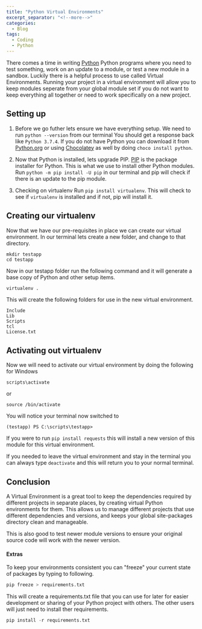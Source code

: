 ```yaml
---
title: "Python Virtual Environments"
excerpt_separator: "<!--more-->"
categories:
  - Blog
tags:
  - Coding
  - Python
---
```


There comes a time in writing [Python](https://www.python.org/) Python programs where you need to test something, work on an update to a module, or test a new module in a sandbox. Luckily there is a helpful process to use called Virtual Environments. Running your project in a virtual environment will allow you to keep modules seperate from your global module set if you do not want to keep everything all together or need to work specifically on a new project. 

<!--more-->

## Setting up
1. Before we go futher lets ensure we have everything setup. 
We need to run ```python --version``` from our terminal
You should get a response back like ```Python 3.7.4```. If you do not have Python you can download it from [Python.org](https://www.python.org/downloads/) or using [Chocolatey](https://chocolatey.org/) as well by doing ```choco install python```. 


2. Now that Python is installed, lets upgrade PIP. 
[PIP](https://pip.pypa.io/en/stable/) is the package installer for Python. This is what we use to install other Python modules. Run ```python -m pip install -U pip``` in our terminal and pip will check if there is an update to the pip module. 


3. Checking on virtualenv
Run ```pip install virtualenv```. This will check to see if ```virtualenv``` is installed and if not, pip will install it. 

## Creating our virtualenv
Now that we have our pre-requisites in place we can create our virtual environment. In our terminal lets create a new folder, and change to that directory.
```shell
mkdir testapp
cd testapp
```
Now in our testapp folder run the following command and it will generate a base copy of Python and other setup items. 
```python
virtualenv .
```

This will create the following folders for use in the new virtual environment. 
```
Include
Lib
Scripts
tcl
License.txt
```


## Activating out virtualenv
Now we will need to activate our virtual environment by doing the following for Windows
```shell
scripts\activate
```
or 
```shell
source /bin/activate
```

You will notice your terminal now switched to 
```shell
(testapp) PS C:\scripts\testapp>
```

If you were to run ```pip install requests``` this will install a new version of this module for this virtual environment. 

If you needed to leave the virtual environment and stay in the terminal you can always type ```deactivate``` and this will return you to your normal terminal. 

## Conclusion
A Virtual Environment is a great tool to keep the dependencies required by different projects in separate places, by creating virtual Python environments for them. This allows us to manage different projects that use different dependencies and versions, and keeps your global site-packages directory clean and manageable.

This is also good to test newer module versions to ensure your original source code will work with the newer version. 

#### Extras

To keep your environments consistent you can "freeze" your current state of packages by typing to following. 
```python
pip freeze > requirements.txt
```

This will create a requirements.txt file that you can use for later for easier development or sharing of your Python project with others. The other users will just need to install ther requirements. 

```python
pip install -r requirements.txt
```
